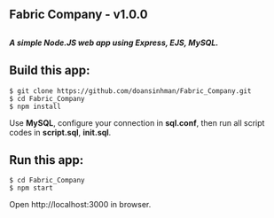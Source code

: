 ## Fabric Company - v1.0.0
##
##### A simple Node.JS web app using Express, EJS, MySQL.
##

## Build this app:
```console
$ git clone https://github.com/doansinhman/Fabric_Company.git
$ cd Fabric_Company
$ npm install
```
Use **MySQL**, configure your connection in **sql.conf**, then run all script codes in **script.sql**, **init.sql**.
## Run this app:
```console
$ cd Fabric_Company
$ npm start
```
Open http://localhost:3000 in browser.
